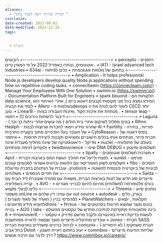 ```yaml
---
aliases:
  - "חברות שהייתי רוצה לעבוד בהם "
cssclasse: 
date-created: 2022-09-01
date-modified: 2023-12-24
tags:
  
  
  - משרות
---
```


רובוטים
=---------------------------------------------=
• percepto - רחפנים אוטונומים, נבחרו באפריל 2022 על פי המגזין טיים .
•    IATI - israel advanced tech industries
• 634ai - בתחום של מלגזות אוטונומיות
•
 כלים לפיתוח
=-----------------------------------------------=
•  Amplication -  It helps professional Node.js developers develop quality Node.js applications without spending time on repetitive coding tasks.
•  connectteem (https://connecteam.com/) - Manage Your Employees With One Solution
• swimm.io (https://swimm.io/) - Documentation Platform Built for Engineers
• spark beuond - הלקוחות הם data science, המידע נמצא בכל מני מקומות (קבצים דאטא בייס ),  אחרי האיחוד הוא לןמד את הבעיה
• Allero  - בעולמות הdevops  לעזור להם לנהל את ה CI|CD יותר טוב.
• LinearB - מנתחת את איכות הקוד ,ואיכות העבודה בצוות .
• tensor leap -  דיבגר לרשתות ניורונים [!]
•
רפואי
=----------------------------------=
• Laguna - בונים מסלול לשיקום אחרי בית חולים ( מה עושים אחרי ניתוח כך וכך )
• Rihno Healph - שחרור מידע רפואי לחברות שרוצות לבנות AI
• Fairtility - פוריות , בחירה של העובר בעל הסיכויים מתוך בקערת התרבית
• CytoReason  - בסיס דאטה של חברת פייזר, מנתחים אותו בכלים חישוביים ומוציאים תובנות ליצירת תרופות .
• איתמר מדיקל  - דיאגנוסטיקה של שינה מחליף מעבדת שינה
• nuclei  - בעולם של פתולוגיה ולוקחים דגימה ומנתחים
• twistbioscience - שינוי DNA DEBUG
•
תשלומים ופינטק
=------------------------------------=
• tipalty - מערכת תשלומים אוטומטים
• April - לפצח ולייעל את תהליך הגשת המס בארצות הברית.
• sunbit - פורמט תשלומים לשוק האמריקאי עם הלוואה וכרטיס אשראי לסכומים קטנים
• fibo - הופכים לבעיות של ביוקרטיה פיננסית לפשוטה
• פינטסטיק- עוברת על הנתונים בחברה ומייעלת את תזרים הכספים
•
משלוחים
=-------------------------------------=
• Santa  - מייצרים סוג חדש של חנות בארצות הברית, משאית עם סחורה שעוברת ליד הבית עם קנייה באפליציה .
• AVO  - בונים פלטפורמה למשלוחים מהיום להיום לבנייני מגורים
•
כלים לבעלי מקצוע
=----------------------------------=
• Thremis - נותנים סיוע משפטי onLine עם עורכי דין שלהם או out source
• autodesk - בארץ, כלים למהנדסי בניין ( תאגיד של מאוד מוצרים )
• PlanetWatchers  - חקלאות , יוצאים להוציא מידע מדאונים וdrons '
• firmus - בונים מוצר שמוצא חריגות בסרטוטים של בנייה.
• AI20 ( labs - בינה מלאכותית מתקדמת לכתיבה מחדש של טקסטים מהעולם האמיתי
• 6over6 - לעשות בדיקת ראייה באינטרנט ולקבל מרשם מדוייק
• טקסטי - עובדים מהרצליה מייצרים מוצר שקשור לראייה ממוחשבת
• Jones - חברת SASS לניהול בניינים ומשרדים בארצות הברית
• comunix  - חברת משחקים ( לא הימורים ) בתל אביב
 Deloit -  יעוץ בתחום ראיית חשבון
• commbox - שליחת הודעות מייצרים דרך לדבר עם הרבה אנשים ? https://www.commbox.io/careers/
